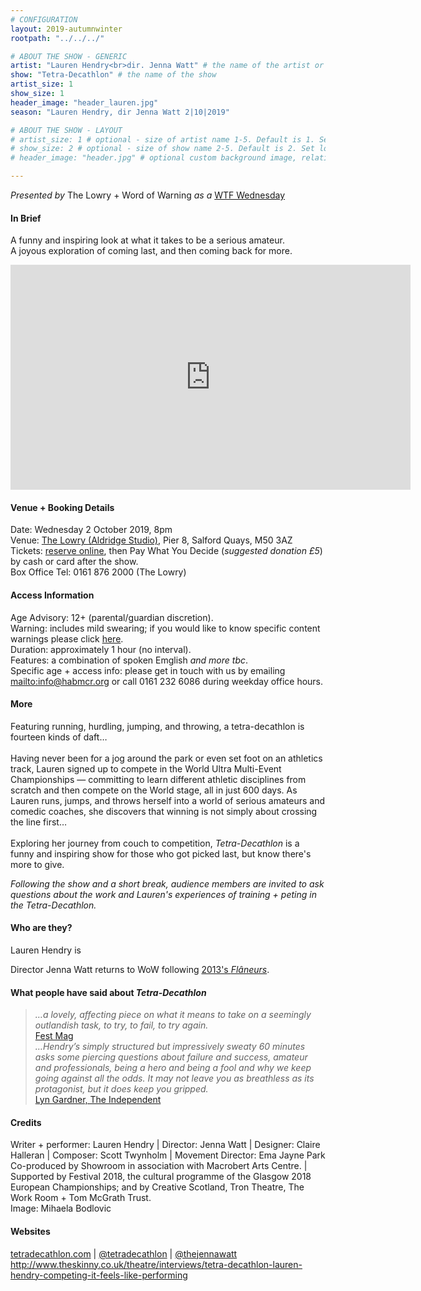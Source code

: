 ```yaml
---
# CONFIGURATION
layout: 2019-autumnwinter
rootpath: "../../../"

# ABOUT THE SHOW - GENERIC
artist: "Lauren Hendry<br>dir. Jenna Watt" # the name of the artist or company
show: "Tetra-Decathlon" # the name of the show
artist_size: 1
show_size: 1
header_image: "header_lauren.jpg"   
season: "Lauren Hendry, dir Jenna Watt 2|10|2019"

# ABOUT THE SHOW - LAYOUT
# artist_size: 1 # optional - size of artist name 1-5. Default is 1. Set longer names to lower values
# show_size: 2 # optional - size of show name 2-5. Default is 2. Set longer names to lower values
# header_image: "header.jpg" # optional custom background image, relative to current page

---
```

*Presented by* The Lowry + Word of Warning *as a* <a href="http://thelowry.com/about-us/festivals-projects/take-a-risk/wtf-wednesday" target="_blank">WTF Wednesday</a>
         
#### In Brief      
A funny and inspiring look at what it takes to be a serious amateur.<br>A joyous exploration of coming last, and then coming back for more.    
           
<iframe src="http://player.vimeo.com/video/273654021" width="640" height="360" frameborder="0" allowfullscreen></iframe>           
           
#### Venue + Booking Details           
Date: Wednesday 2 October 2019, 8pm        
Venue: <a href="http://thelowry.com/visit-lowry/how-to-get-here" target="_blank">The Lowry (Aldridge Studio)</a>, Pier 8, Salford Quays, M50 3AZ         
Tickets: <a href="http://thelowry.com/whats-on/lauren-hendry-tetra-decathlon" target="_blank">reserve online</a>, then Pay What You Decide (*suggested donation £5*) by cash or card after the show.          
Box Office Tel: 0161 876 2000 (The Lowry)          
          
#### Access Information        
Age Advisory: 12+ (parental/guardian discretion).<br>Warning: includes mild swearing; if you would like to know specific content warnings please click [here](/warnings).<br>Duration: approximately 1 hour (no interval).<br>Features: a combination of spoken Emglish *and more tbc*.<br>Specific age + access info: please get in touch with us by emailing <mailto:info@habmcr.org> or call 0161 232 6086 during weekday office hours.        
             
#### More         
Featuring running, hurdling, jumping, and throwing, a tetra-decathlon is fourteen kinds of daft…<br><br>Having never been for a jog around the park or even set foot on an athletics track, Lauren signed up to compete in the World Ultra Multi-Event Championships — committing to learn different athletic disciplines from scratch and then compete on the World stage, all in just 600 days. As Lauren runs, jumps, and throws herself into a world of serious amateurs and comedic coaches, she discovers that winning is not simply about crossing the line first…<br><br>Exploring her journey from couch to competition, *Tetra-Decathlon* is a funny and inspiring show for those who got picked last, but know there's more to give.
        
*Following the show and a short break, audience members are invited to ask questions about the work and Lauren's experiences of training + peting in the Tetra-Decathlon.*        
           
#### Who are they?        
Lauren Hendry is         
           
Director Jenna Watt returns to WoW following [2013's *Flâneurs*](/archive/2013-springsummer/watt).
         
#### What people have said about *Tetra-Decathlon*         
>*…a lovely, affecting piece on what it means to take on a seemingly outlandish task, to try, to fail, to try again.*<br><a href="http://www.fest-mag.com/edinburgh/theatre/review-tetra-decathlon-by-showroom" target="_blank">Fest Mag</a><br>*…Hendry’s simply structured but impressively sweaty 60 minutes asks some piercing questions about failure and success, amateur and professionals, being a hero and being a fool and why we keep going against all the odds. It may not leave you as breathless as its protagonist, but it does keep you gripped.*<br><a href="http://www.independent.co.uk/arts-entertainment/comedy/reviews/edinburgh-festival-2018-fringe-shows-review-lyn-gardner-everything-not-saved-lights-over-tesco-a8500736.html" target="_blank">Lyn Gardner, The Independent</a>        
        
#### Credits          
Writer + performer: Lauren Hendry | Director: Jenna Watt | Designer: Claire Halleran | Composer: Scott Twynholm | Movement Director: Ema Jayne Park<br>Co-produced by Showroom in association with Macrobert Arts Centre. | Supported by Festival 2018, the cultural programme of the Glasgow 2018 European Championships; and by Creative Scotland, Tron Theatre, The Work Room + Tom McGrath Trust.<br>Image: Mihaela Bodlovic        
         
#### Websites          
<a href="http://tetradecathlon.com" target="_blank">tetradecathlon.com</a> | <a href="http://twitter.com/tetradecathlon" target="_blank">@tetradecathlon</a> | <a href="http://twitter.com/thejennawatt" target="_blank">@thejennawatt</a>
http://www.theskinny.co.uk/theatre/interviews/tetra-decathlon-lauren-hendry-competing-it-feels-like-performing
